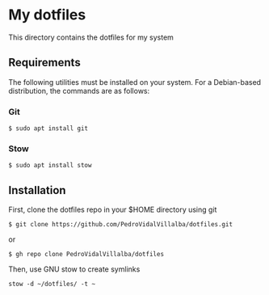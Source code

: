 # My dotfiles

This directory contains the dotfiles for my system

## Requirements

The following utilities must be installed on your system. For a Debian-based distribution, the commands are as follows:

### Git
```
$ sudo apt install git
```

### Stow
```
$ sudo apt install stow
```

## Installation

First, clone the dotfiles repo in your $HOME directory using git
```
$ git clone https://github.com/PedroVidalVillalba/dotfiles.git
```
or
```
$ gh repo clone PedroVidalVillalba/dotfiles
```

Then, use GNU stow to create symlinks
```
stow -d ~/dotfiles/ -t ~
```
